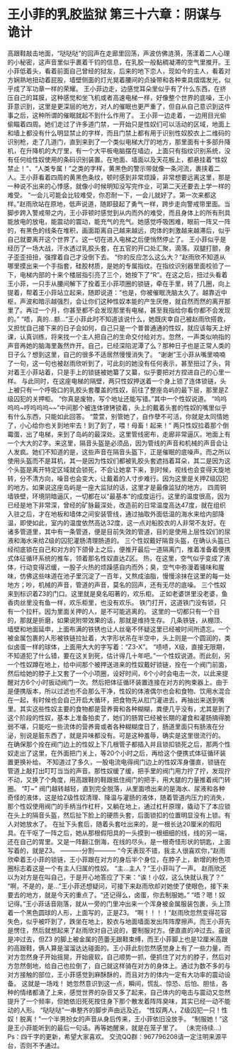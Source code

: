 # 王小菲的乳胶监狱 第三十六章：阴谋与诡计

 高跟鞋敲击地面，“哒哒哒”的回声在走廊里回荡，声波仿佛涟漪，荡漾着二人心理的小秘密，这声音里似乎裹着千钧的信息，在乳胶一般黏稠凝滞的空气里推开。王小菲低着头，看着前面自己曾经的狱友，后来的地下恋人，现如今的主人，看着对方娴熟地扭动着屁股，墙壁侧面的灯光晃着腰间的贞操带和各种束具熠熠发光，似乎成了军功章一样的荣耀。 王小菲边走，边感觉耳朵里似乎有了什么东西，在挤压自己的耳膜，这种感觉和坐飞机或者高速电梯一样，好像整个世界的底噪，王小菲意识到，这里是更深层的地方，对人的催眠也更严重了，但自从自己意识到这件事之后，这种所谓的催眠就起不到什么作用了。 王小菲一边走着，一边用目光偷偷瞄着四周。她们走过了许多道门禁，一开始只是性奴们可以活动的区域，地面上和墙上都没有什么明显禁止的字样，而且门禁上都有用于识别性奴胶衣上二维码的识别枪，走了几道门，直到来到了一个类似电梯大厅的地方，那里面有十多部升降机，在升降机的大厅里，有一个大平板电脑摆在墙边，上面只有指纹识别系统，没有任何给性奴使用的条码识别装置。在地面、墙面以及天花板上，都悬挂着“性奴禁止！”、“人类专属！”之类的字样，黄黑色的警示带就像一条河流，裹挟着二人。王小菲看着四周的黄黑色条纹，顿时感到非常烦躁，非常想要远离这里，那是一种说不出来的心悸感，就像小时候明知没写完作业，可第二天还要去上学一样的难受。 “一会儿可能会比较难受，你忍耐一下，一会儿就好了。第一次来都这样。”赵雨欣站在原地，低声说道，随即鼓起了勇气一样，跨步走向警戒带里面。当脚步跨入警戒带之内，王小菲顿时感觉到从内而外的难受，而且身体上的所有刑具能放电的放电，能震动的震动，能充气的充气。她感觉呼吸困难，眼前一阵又一阵的，有黑色的线条在堆积，画面距离自己越来越远，肉体的刺激越来越滞后，似乎自己就要离开这个世界了。这一切在进入电梯之后便悄然停止了。 王小菲似乎是经历了一场大战，汗水透过乳胶头套，在五官的开口处汇聚，滴落。双腿打颤，身子歪歪扭扭，强撑着自己才没倒下去。 “你的反应怎么这么大？”赵雨欣不知道从哪里摸出来一个手指套，硅胶材质，是她的专属指纹。在指纹识别器里面校验了一下，电梯内部的十来个楼层指引亮了三个，她按下了“R”。在这之后，扭过头看着王小菲，一只手从腰间解下了拴着王小菲项圈的锁链，牵在手里，转了几圈，向上提着，帮着王小菲站立起来，随即说道：“也是，你被催眠洗脑太久了。越靠近中枢，声波和暗示越强烈，会让你们这种性奴本能的产生厌倦，就自然而然的离开那里了。再过一个月，你甚至都不会发现那里有电梯，甚至我指给你看你都不会发现的。” “唔，真的…额…”王小菲此时不知道该说什么，她既庆幸自己被赵雨欣搭救，又担忧自己接下来的日子会如何，自己只是一个普普通通的性奴，就应该每天上好课，认真训练，将来找一个主人把自己的生命交付给对方。忽然，一声类似响指的声音再她的脑海里轰然炸开。自己，已经深陷泥潭了么？那种日子也是正常人类的日子么？想到这里，自己的很多不适居然慢慢消失了。 “谢谢”王小菲从嘴里喃喃了一句，这一句也被赵雨欣听到了，可此刻的她没有任何表示，甚至扭过了头，背对着王小菲站着，只是手上的锁链被她纂了又纂，似乎要把对方捏进自己的心里一样。 与此同时，在这座电梯的隔壁，两只性奴押送着一个身上锁了连体锁链，头上被只有一个呼吸口的乳胶头套覆盖的性奴，前往了整座岛屿的最下层，那里是Z级囚犯的关押柜。 “你真是废物，写个地址还能写错。”其中一个性奴说道。 “呜呜呜呜~哼呜呜呜~~”中间那个被连体镣铐锁着，头上的戴着头套的性奴的嘴里似乎有什么东西，只能如此回答。 “萱萱，别管她了，自作孽不可活，你就是太同情她了，小心给你也关到地牢去！到了到了，喂！母畜！起来！” 两只性奴拉着那个倒霉蛋，出了电梯，来到了岛屿的最深处。这里管线密布，走廊非常逼仄。地面上有一个大大的Z字。来这里，隔音头盔是必须品，因为管线的声音和机械的声音会让人发疯。她们不知道的是，这些声音在隔音头盔下，正是催眠的底噪声。而之所以使用头盔而不是耳机，其一是因为性奴们都被乳胶头套遮挡着耳朵，其二是因为这个头盔是离开特定区域就会锁死，不会让她拿下来，到时候，视线也会变得天旋地转，分不清方向，噪音也会变大，让戴着的人寸步难行。因为这里是关押Z级囚犯的地方。如果说这座岛屿是一座大监狱的话，这里才是最像监狱的地方。 四周铜墙铁壁，环境阴暗逼仄，一切都在以“最基本”的成度运行。这里的温度很高，因为已经是地下非常深，曾经的矿脉最深处，改造前的日常温度高达47度，就在组织入驻之后，才在地板和墙体之间安装管线，通过抽取外面低温的海水来给内部降温，即使如此，室内的温度依然高达32度，这一点对船胶衣的人非常不友好。在诸多管道里，其中有一条管道，便是目前失效的管道，目的是使用上层性奴们的尿液和海水来给Z级的囚犯灌肠清理肠道的。 三个性奴戴好隔音头盔，在确认头盔已经彻底锁在自己和对方的下颌骨上之后，便推开最后一道隔离门，推着准备着便携式体征循环系统的推车，领着那名性奴直达Z区。 热，在这里，空气似乎变成了液体，行动变得迟缓，一股子火热的烦躁感自内而外；臭，空气中弥漫着骚味和腥味，仿佛这些味道在池子里沉淀了一百年，又熬成油脂，慢慢涂抹在这里的每一处地方；吵，机械的声音，管道的声音，莫名的回声，还有无尽的底噪。 三个性奴来到标识着Z3的门口。这里就是臭名昭著的，欢乐柜。 正如老婆饼里没老婆，鱼香肉丝里没有鱼一样，欢乐柜里，也没有欢乐。 铁门打开，这道铁门没有锁，只有一个拉杆。因为里面关押的人，是不可能逃离的。 这里的一切都只有一个目的，那就是折磨，如果说附带效果的话，那就是维持生存。 几条铁链，从棚顶、墙壁和地面延申，上面布满的铁锈也让人丝毫不怀疑这里已经被时间所遗忘。一个被金属包裹的人形被铁链拉扯着，大字形状吊在半空中，头上则是一个圆润的，类似卤蛋一样的球体，上面用大大的字写着：“Z3-X”。 “啧啧，X级，直接无限期，不知道犯了什么错，要在这关到死，估计得几十年吧。”一个性奴说道。而此刻，另一个性奴蹲在地上，给中间那个被押送进来的性奴戴好锁链，拴在一个阀门前面，然后给她的脖子上又套了一个小项圈，设好时间，6个小时会电击一次，以此来提醒对方6个小时扳动阀门一次。然后把体征循环装置连接在对方的拘束器上。由于是便携版本，所以过滤也不会那么干净，性奴的体液偶尔也会和食物、饮用水混合在一起，有时候也会自己开启大循环，把食物先从肛门灌进去，再抽出来送到嘴里。其实这些性奴主要的食物都是营养膏和各种糊糊，粪便几乎没有，尤其是到了这个阶段的性奴，基本上准备拍卖了，她们的肠胃已经被长期的灌食和灌肠搞得脆弱不堪，只能吃一些流体的营养膏或者各种糊糊度日了，肠道里面只有肠液在分泌，别说是脏东西了，就是异味都没有。可是这种羞辱，确实是这里很流行的。 在确保那个拴在阀门边上的性奴上下几根管子都插入并且锁扣锁死之后，那两个性奴走出了这里，在外面把门关上，等20个小时之后，再给这个便携式体征循环装置更换补给。 不知道过了多久，一股电流电得阀门边上的性奴浑身僵直，锁链在管道上敲打出叮叮当当的声音。那性奴缓了缓，把手里的阀门用力拧了拧，发现拧不动，又换了个角度，用高跟鞋的鞋跟抵住阀门的把手，用大腿的力量推着阀门转圈。 “叮~” 阀门越转越轻，直到完全脱落，从里面喷出来的是海水、尿液和各种奇怪的液体，这是给Z级性奴清理、降温与灌肠的液体，随着管道内压力的消失，那个性奴使用阀门的手柄当作杠杆，又躺在地上，通过杠杆原理，撬动下了本应锁在头上的隔音头盔，然后扯下脸上的硬质头套，后面锁扣的位置明显没有上锁。有人对她放水了。 在扯下头套后，随着头套吐出来的，是一根长达20厘米的假阳具。在干呕了一阵之后，她从那根假阳具的一头摸到一根细细的线，线的另一端，还在自己的胃里。又是一阵翻江倒海，在线的尽头，是一根奇怪形状的钥匙，上面写着的，就是Z3。 ———-分割———– “今天表现不错，我主人很喜欢你，”赵雨欣牵着王小菲的锁链，王小菲跟在对方的身后半个身位，在脖子上，新增的粉色项圈标志着这是一个有主人归属的性奴。 “主…主人？”王小菲叫了一声。 赵雨欣还以为对方是在叫自己，于是开心地答应了下来：“诶！小奴，这么快就认我了？” “啊，不是的，是…”王小菲还想疑问，可接下来赵雨欣却对她使了使眼色，接下来要去的地方，就是今天的重点了。“还记得么，卤蛋，你去制服她。” “唔？嗯！奴记得。”王小菲话音刚落，就从一旁的门里冲出来一个浑身被金属服装包裹，头上顶着一个黑色圆球的人形，上面写的，正是Z3。 “啊！！！！”赵雨欣忽然变得花容失色，似乎被吓到了，跌坐在地上，胶衣与地面墙面发出阵阵摩擦声。而王小菲先是愣住，然后就想起来了赵雨欣对自己说的，要制服对方。便直直的冲过去。虽说是冲过去，但Z3 的脚上被金属的芭蕾无跟鞋束缚，而王小菲脚上也是12厘米高跟的高跟鞋，俩人算是溜溜达达碰面的。王小菲此刻忽然感觉身上有了一些力量，而对方忽然身子开始摇晃，开始疲软，自己顺势一抓，便抓住了对方的脖子，然后对方忽然倒地，给自己也拉倒了，自己就这样骑在对方的身体上。通过为数不多的与对方接触的部位，王小菲感觉到麻酥酥的，而且对方的体内一定有大功率的震动设备。 这就是一场戏！ 她忽然意识到这一点，瞬间，慌乱、惊恐、后怕、胆怯，各种的情绪都涌了上来，感觉世界的杂音又多了起来，自己体内的电击与震动又忽然提升了一个频率，但她依旧死死按住身下那个散发着阵阵臭味，其实已经一动不能动的人形。 “哒哒哒”一串整齐的脚步声由远及近。 “性奴两人，Z级囚犯一只！性奴！脱离！”一个半男扮女的声音从身后传来，王小菲依旧没放手。 “制服她！”这是王小菲能听到的最后一句话。再等她醒来，就是在笼子里了。 （未完待续…） Ps：四千字的更新，希望大家喜欢。 交流QQ群：967796208请一定注明来源平台，否则不予通过。 